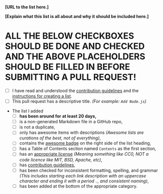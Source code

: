 <!-- Please fill in the **bold** fields and tick all applicable boxes by placing an "x" inside "[ ]". -->

**[URL to the list here.]**

**[Explain what this list is all about and why it should be included here.]**

# ALL THE BELOW CHECKBOXES SHOULD BE DONE AND CHECKED AND THE ABOVE PLACEHOLDERS SHOULD BE FILLED IN BEFORE SUBMITTING A PULL REQUEST!

- [ ] I have read and understood the [contribution guidelines](https://github.com/sindresorhus/awesome/blob/master/contributing.md) and the [instructions for creating a list](https://github.com/sindresorhus/awesome/blob/master/create-list.md).
- [ ] This pull request has a descriptive title. *(For example: `Add Node.js`)*
- The list I added
	- [ ] **has been around for at least 20 days,**
	- [ ] is a non-generated Markdown file in a GitHub repo,
	- [ ] is not a duplicate,
	- [ ] only has awesome items with descriptions *(Awesome lists are curations of the best, not of everything)*,
	- [ ] contains the [awesome badge](https://github.com/sindresorhus/awesome/blob/master/awesome.md#awesome-badge) on the right side of the list heading,
	- [ ] has a Table of Contents section named `Contents` as the first section,
	- [ ] has an [appropriate license](https://github.com/sindresorhus/awesome/blob/master/awesome.md#choose-an-appropriate-license) *(Meaning something like CC0, NOT a code licence like MIT, BSD, Apache, etc)*,
	- [ ] has [contribution guidelines](https://github.com/sindresorhus/awesome/blob/master/awesome.md#include-contribution-guidelines),
	- [ ] has been checked for inconsistent formatting, spelling, and grammar *(This includes starting each link description with an uppercase character and ending it with a period `.`, and consistent naming)*,
	- [ ] has been added at the bottom of the appropriate category.
